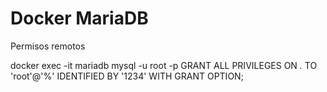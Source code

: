 # Docker MariaDB

Permisos remotos

docker exec -it mariadb mysql -u root -p
GRANT ALL PRIVILEGES ON *.* TO 'root'@'%' IDENTIFIED BY '1234' WITH GRANT OPTION;
